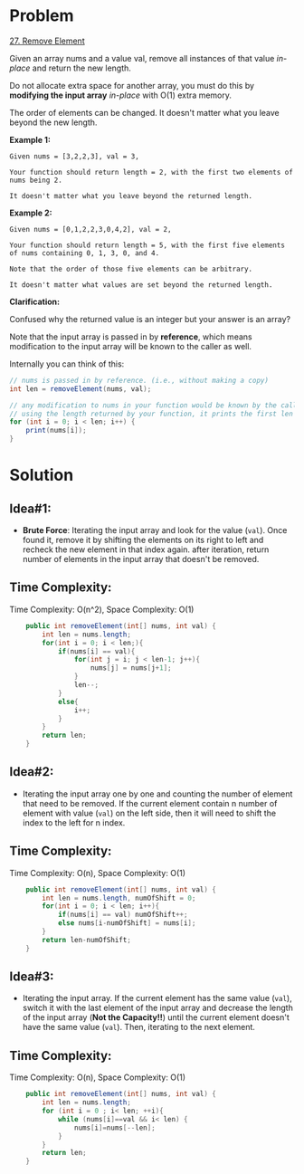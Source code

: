 # Problem
[27. Remove Element](https://leetcode.com/problems/remove-element/)

Given an array nums and a value val, remove all instances of that value *in-place* and return the new length.

Do not allocate extra space for another array, you must do this by **modifying the input array** *in-place* with O(1) extra memory.

The order of elements can be changed. It doesn't matter what you leave beyond the new length.
 

**Example 1:**
```text
Given nums = [3,2,2,3], val = 3,

Your function should return length = 2, with the first two elements of nums being 2.

It doesn't matter what you leave beyond the returned length.
```

**Example 2:**
```text
Given nums = [0,1,2,2,3,0,4,2], val = 2,

Your function should return length = 5, with the first five elements of nums containing 0, 1, 3, 0, and 4.

Note that the order of those five elements can be arbitrary.

It doesn't matter what values are set beyond the returned length.
```

**Clarification:**

Confused why the returned value is an integer but your answer is an array?

Note that the input array is passed in by **reference**, which means modification to the input array will be known to the caller as well.

Internally you can think of this:
```java
// nums is passed in by reference. (i.e., without making a copy)
int len = removeElement(nums, val);

// any modification to nums in your function would be known by the caller.
// using the length returned by your function, it prints the first len elements.
for (int i = 0; i < len; i++) {
    print(nums[i]);
}
```


# Solution
## Idea#1:
* **Brute Force**: Iterating the input array and look for the value (```val```). Once found it, remove it by shifting the elements on its right to left and recheck the new element in that index again. after iteration, return number of elements in the input array that doesn't be removed.

##  Time Complexity:
Time Complexity: O(n^2), Space Complexity: O(1)

```java
    public int removeElement(int[] nums, int val) {
        int len = nums.length;
        for(int i = 0; i < len;){
            if(nums[i] == val){
                for(int j = i; j < len-1; j++){
                    nums[j] = nums[j+1];
                }
                len--;
            }
            else{
                i++;
            }
        }
        return len;
    }
```

## Idea#2:
* Iterating the input array one by one and counting the number of element that need to be removed. If the current element contain n number of element with value (```val```) on the left side, then it will need to shift the index to the left for n index.


##  Time Complexity:
Time Complexity: O(n), Space Complexity: O(1)

```java
    public int removeElement(int[] nums, int val) {
        int len = nums.length, numOfShift = 0;
        for(int i = 0; i < len; i++){
            if(nums[i] == val) numOfShift++;
            else nums[i-numOfShift] = nums[i];
        }
        return len-numOfShift;
    }
```

## Idea#3:

* Iterating the input array. If the current element has the same value (```val```), switch it with the last element of the input array and decrease the length of the input array (**Not the Capacity!!**) until the current element doesn't have the same value (```val```). Then, iterating to the next element.


## Time Complexity:
Time Complexity: O(n), Space Complexity: O(1)

```java
    public int removeElement(int[] nums, int val) {
        int len = nums.length;
        for (int i = 0 ; i< len; ++i){
            while (nums[i]==val && i< len) {
                nums[i]=nums[--len];
            }
        }
        return len;
    }
```
